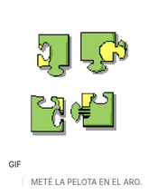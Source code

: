 <div class="mu-kindergarten-context-image-slides">
  <img src="https://raw.githubusercontent.com/MumukiProject/mumuki-guia-gobstones-pruebas-contenido-mumuki/master/assets/puzzle_1597262742667.gif" alt="Arrastrar las piezas para armar el rompecabezas" class="active">
</div>

<gs-toolbox toolbox-url="https://gobstones.runners.mumuki.io/assets/minimal-kindergarten-toolbox.xml"></gs-toolbox>

<gs-attire attire-url="https://raw.githubusercontent.com/MumukiProject/mumuki-guia-gobstones-primeros-programas-kinder/master/assets/attires/config_1603206432567.json"></gs-attire>

GIF

> METÉ LA PELOTA EN EL ARO.